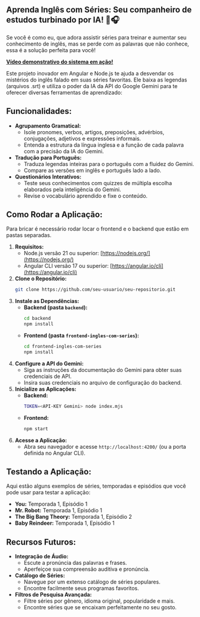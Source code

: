 ## Aprenda Inglês com Séries: Seu companheiro de estudos turbinado por IA! 🧠🎧

Se você é como eu, que adora assistir séries para treinar e aumentar seu conhecimento de inglês, mas se perde com as palavras que não conhece, essa é a solução perfeita para você! 

**[Vídeo demonstrativo do sistema em ação!](https://youtu.be/QqVcI0yl3o0)**


Este projeto inovador em Angular e Node.js te ajuda a desvendar os mistérios do inglês falado em suas séries favoritas. Ele baixa as legendas (arquivos .srt) e utiliza o poder da IA da API do Google Gemini para te oferecer diversas ferramentas de aprendizado:

## Funcionalidades:

* **Agrupamento Gramatical:**  
    * Isole pronomes, verbos, artigos, preposições, advérbios, conjugações, adjetivos e expressões informais.
    * Entenda a estrutura da língua inglesa e a função de cada palavra com a precisão da IA do Gemini.
* **Tradução para Português:**
    * Traduza legendas inteiras para o português com a fluidez do Gemini.
    * Compare as versões em inglês e português lado a lado.
* **Questionários Interativos:**
    * Teste seus conhecimentos com quizzes de múltipla escolha elaborados pela inteligência do Gemini.
    * Revise o vocabulário aprendido e fixe o conteúdo.

## Como Rodar a Aplicação:
Para bricar é necessário rodar locar o frontend e o backend que estão em pastas separadas.  
1. **Requisitos:**
    * Node.js versão 21 ou superior: [https://nodejs.org/](https://nodejs.org/)
    * Angular CLI versão 17 ou superior: [https://angular.io/cli](https://angular.io/cli)
2. **Clone o Repositório:**
    ```bash
    git clone https://github.com/seu-usuario/seu-repositorio.git
    ```
3. **Instale as Dependências:**
    * **Backend (pasta `backend`):**
        ```bash
        cd backend
        npm install
        ```
    * **Frontend (pasta `frontend-ingles-com-series`):**
        ```bash
        cd frontend-ingles-com-series
        npm install
        ```
4. **Configure a API do Gemini:**
    * Siga as instruções da documentação do Gemini para obter suas credenciais de API.
    * Insira suas credenciais no arquivo de configuração do backend.
5. **Inicialize as Aplicações:**
    * **Backend:**
        ```bash
        TOKEN=<API-KEY Gemini> node index.mjs
        ```
    * **Frontend:**
        ```bash
        npm start 
        ```
6. **Acesse a Aplicação:**
    * Abra seu navegador e acesse `http://localhost:4200/` (ou a porta definida no Angular CLI).

## Testando a Aplicação:

Aqui estão alguns exemplos de séries, temporadas e episódios que você pode usar para testar a aplicação:

* **You:** Temporada 1, Episódio 1
* **Mr. Robot:** Temporada 1, Episódio 1
* **The Big Bang Theory:** Temporada 1, Episódio 2
* **Baby Reindeer:** Temporada 1, Episódio 1


## Recursos Futuros:

* **Integração de Áudio:**
    * Escute a pronúncia das palavras e frases.
    * Aperfeiçoe sua compreensão auditiva e pronúncia.
* **Catálogo de Séries:**
    * Navegue por um extenso catálogo de séries populares.
    * Encontre facilmente seus programas favoritos.
* **Filtros de Pesquisa Avançada:**
    * Filtre séries por gênero, idioma original, popularidade e mais.
    * Encontre séries que se encaixam perfeitamente no seu gosto.

